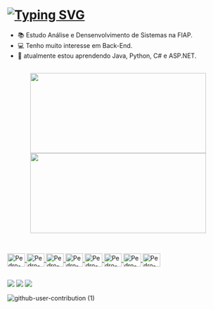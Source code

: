### <h1>[![Typing SVG](https://readme-typing-svg.demolab.com?font=Bruno+Ace+SC&pause=1000&color=F7960C&background=FFFFFF00&width=435&lines=Hello%2C+I+am+PedroChueiri!+Welcome+to+my+profile)](https://git.io/typing-svg)</h1>

<!-- Informações -->
- 📚 Estudo Análise e Densenvolvimento de Sistemas na FIAP.
- 💻 Tenho muito interesse em Back-End.
- 🌱  atualmente estou aprendendo Java, Python, C# e ASP.NET.
<br>

<!-- Git Stats -->
<div align="center">
  <a href="https://github.com/PedroChueiri">
  <img height="182em" width="400em" src="https://github-readme-stats.vercel.app/api?username=Pedrochueiri&show_icons=true&theme=darcula&include_all_commits=true&count_private=true"/>
  <img height="182em" width="400em" src="https://github-readme-stats.vercel.app/api/top-langs/?username=Pedrochueiri&layout=compact&langs_count=7&theme=darcula"/>
</div>
  
  ##
<!-- Informações -->
<div style="display: inline_block"><br>
  <img align="center" alt="Pedro-HTML" height="30" width="40" src="https://cdn.jsdelivr.net/gh/devicons/devicon/icons/html5/html5-original.svg">
  <img align="center" alt="Pedro-CSS" height="30" width="40" src="https://cdn.jsdelivr.net/gh/devicons/devicon/icons/css3/css3-original.svg">
  <img align="center" alt="Pedro-JSCRIPT" height="30" width="40" src="https://cdn.jsdelivr.net/gh/devicons/devicon/icons/javascript/javascript-original.svg">
  <img align="center" alt="Pedro-REACT" height="30" width="40" src="https://cdn.jsdelivr.net/gh/devicons/devicon/icons/react/react-original.svg">
  <img align="center" alt="Pedro-JAVA" height="30" width="40" src="https://cdn.jsdelivr.net/gh/devicons/devicon/icons/java/java-original.svg">
  <img align="center" alt="Pedro-PYTHON" height="30" width="40" src="https://cdn.jsdelivr.net/gh/devicons/devicon/icons/python/python-original.svg">
  <img align="center" alt="Pedro-ORACLE" height="30" width="40" src="https://cdn.jsdelivr.net/gh/devicons/devicon/icons/oracle/oracle-original.svg">
  <img align="center" alt="Pedro-PANDAS" height="30" width="40"src="https://cdn.jsdelivr.net/gh/devicons/devicon/icons/pandas/pandas-original.svg" />
</div>
  
  ##
  <!-- Redes Sociais -->
<div>
  <a href="" target="_blank"><img src="https://img.shields.io/badge/Instagram-E4405F?style=for-the-badge&logo=instagram&logoColor=white" target="_blank"></a>
  <a href="" target="_blank"><img src="https://img.shields.io/badge/Gmail-D14836?style=for-the-badge&logo=gmail&logoColor=white"></a>
  <a href="" target="_blank"><img src="https://img.shields.io/badge/LinkedIn-0077B5?style=for-the-badge&logo=linkedin&logoColor=white"></a>
  

  ![github-user-contribution (1)](https://user-images.githubusercontent.com/101107856/234562904-ef4c33c5-2433-46f5-bdca-d297e394a969.svg)

  
</div>
